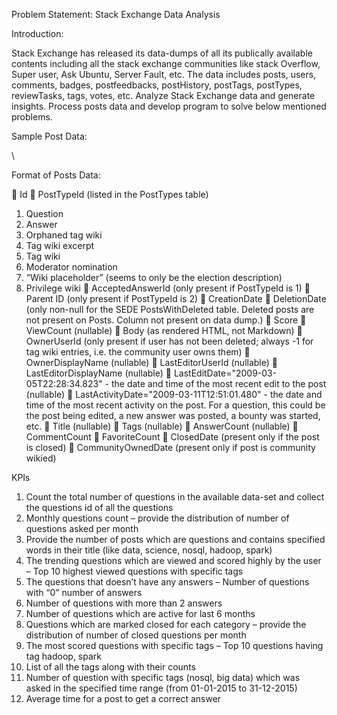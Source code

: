 Problem Statement: Stack Exchange Data Analysis

Introduction:

Stack Exchange has released its data-dumps of all its publically available contents including all the 
stack exchange communities like stack Overflow, Super user, Ask Ubuntu, Server Fault, etc. The data 
includes posts, users, comments, badges, postfeedbacks, postHistory, postTags, postTypes, reviewTasks, 
tags, votes, etc. Analyze Stack Exchange data and generate insights. Process posts data and develop 
program to solve below mentioned problems.

Sample Post Data:

\\<row Id="41" PostTypeId="1" AcceptedAnswerId="44" CreationDate="2014-05-14T11:15:40.907" Score="28" 
ViewCount="1897" Body="&lt;p&gt;R has many libraries which are aimed at Data Analysis (e.g. JAGS, BUGS, ARULES etc..),and is mentioned in popular textbooks such as: J.Krusche, Doing Bayesian Data Analysis; B.Lantz, &quot;Machine Learning with R&quot;.&lt;/p&gt;&#xA;&#xA;&lt;p&gt;I've seen a guideline of 5TB for a dataset to be considered as Big Data.&lt;/p&gt;&#xA;&#xA;&lt;p&gt;My question is: Is R suitable for the amount of Data typically seen in Big Data problems? &#xA;Are there strategies to be employed when using R with this size of dataset?&lt;/p&gt;&#xA;" OwnerUserId="136" LastEditorUserId="118" LastEditDate="2014-05-14T13:06:28.407" LastActivityDate="2015-04-12T05:00:23.663" Title="Is the R language suitable for Big Data" Tags="&lt;bigdata&gt;&lt;r&gt;" AnswerCount="8" CommentCount="1" FavoriteCount="13" />


Format of Posts Data:

 Id
 PostTypeId (listed in the PostTypes table)
 1. Question
 2. Answer
 3. Orphaned tag wiki
 4. Tag wiki excerpt
 5. Tag wiki
 6. Moderator nomination
 7. “Wiki placeholder” (seems to only be the election description)
 8. Privilege wiki
 AcceptedAnswerId (only present if PostTypeId is 1)
 Parent ID (only present if PostTypeId is 2)
 CreationDate
 DeletionDate (only non-null for the SEDE PostsWithDeleted table. Deleted posts are not present on Posts. Column not present on data dump.)
 Score
 ViewCount (nullable)
 Body (as rendered HTML, not Markdown)
 OwnerUserId (only present if user has not been deleted; always -1 for tag wiki entries, i.e. the community user owns them)
 OwnerDisplayName (nullable)
 LastEditorUserId (nullable)
 LastEditorDisplayName (nullable)
 LastEditDate="2009-03-05T22:28:34.823" - the date and time of the most recent edit to the post (nullable)
 LastActivityDate="2009-03-11T12:51:01.480" - the date and time of the most recent activity on the post. For a question, this could be the post being edited, a new answer was posted, a bounty was started, etc.
 Title (nullable)
 Tags (nullable)
 AnswerCount (nullable)
 CommentCount
 FavoriteCount
 ClosedDate (present only if the post is closed)
 CommunityOwnedDate (present only if post is community wikied)

KPIs
1. Count the total number of questions in the available data-set and collect the questions id of all the questions
2. Monthly questions count – provide the distribution of number of questions asked per month
3. Provide the number of posts which are questions and contains specified words in their title (like data, science, nosql, hadoop, spark)
4. The trending questions which are viewed and scored highly by the user – Top 10 highest viewed questions with specific tags
5. The questions that doesn’t have any answers – Number of questions with “0” number of answers
6. Number of questions with more than 2 answers
7. Number of questions which are active for last 6 months
8. Questions which are marked closed for each category – provide the distribution of number of closed questions per month
9. The most scored questions with specific tags – Top 10 questions having tag hadoop, spark
10. List of all the tags along with their counts
11. Number of question with specific tags (nosql, big data) which was asked in the specified time range (from 01-01-2015 to 31-12-2015)
12. Average time for a post to get a correct answer
